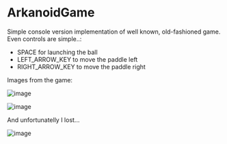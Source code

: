 # ArkanoidGame
Simple console version implementation of well known, old-fashioned game. Even controls are simple..:
- SPACE for launching the ball
- LEFT_ARROW_KEY to move the paddle left
- RIGHT_ARROW_KEY to move the paddle right

Images from the game:

![image](https://user-images.githubusercontent.com/73364581/112637865-e2419f00-8e3e-11eb-99e8-cc9b6621d6a4.png)


![image](https://user-images.githubusercontent.com/73364581/113209809-cc374280-9273-11eb-9fc4-32c614c67e05.png)

And unfortunatelly I lost...

![image](https://user-images.githubusercontent.com/73364581/113209996-07397600-9274-11eb-8320-71df2dbc7f07.png)
